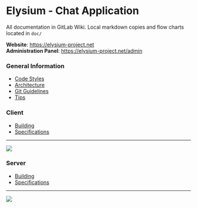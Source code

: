 # Elysium - Chat Application

All documentation in GitLab Wiki. Local markdown copies and flow charts located in `doc/`

**Website**: https://elysium-project.net <br>
**Administration Panel**: https://elysium-project.net/admin

### General Information
* [Code Styles](https://gitlab.com/csun380spring2020/elysium/-/wikis/Code%20Styles)
* [Architecture](https://gitlab.com/csun380spring2020/elysium/-/wikis/Architecture-Overview)
* [Git Guidelines](https://gitlab.com/csun380spring2020/elysium/-/wikis/Git%20Guidelines)
* [Tips](https://gitlab.com/csun380spring2020/elysium/-/wikis/Tips)

### Client
* [Building](https://gitlab.com/csun380spring2020/elysium/-/wikis/Client%20Building)
* [Specifications](https://gitlab.com/csun380spring2020/elysium/-/wikis/Client%20Specifications)
---
![](https://cdn.discordapp.com/attachments/670120375589535777/680279338180018176/clientFlowchart.png)

### Server
* [Building](https://gitlab.com/csun380spring2020/elysium/-/wikis/Server%20Building)
* [Specifications](https://gitlab.com/csun380spring2020/elysium/-/wikis/Server%20Specifications)
---
![](https://cdn.discordapp.com/attachments/644925714621005824/680280111685042266/Untitled_Diagram.jpg)
